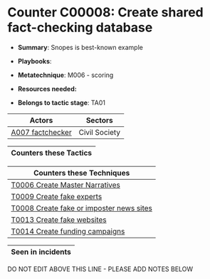 # Counter C00008: Create shared fact-checking database

* **Summary**: Snopes is best-known example

* **Playbooks**: 

* **Metatechnique**: M006 - scoring

* **Resources needed:** 

* **Belongs to tactic stage**: TA01


| Actors | Sectors |
| ------ | ------- |
| [A007 factchecker](../actors/A007.md) | Civil Society |



| Counters these Tactics |
| ---------------------- |



| Counters these Techniques |
| ------------------------- |
| [T0006 Create Master Narratives](../techniques/T0006.md) |
| [T0009 Create fake experts](../techniques/T0009.md) |
| [T0008 Create fake or imposter news sites](../techniques/T0008.md) |
| [T0013 Create fake websites](../techniques/T0013.md) |
| [T0014 Create funding campaigns](../techniques/T0014.md) |



| Seen in incidents |
| ----------------- |


DO NOT EDIT ABOVE THIS LINE - PLEASE ADD NOTES BELOW